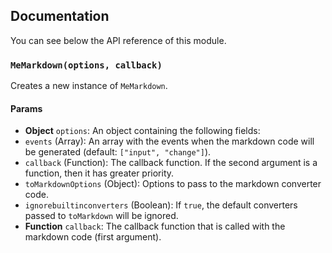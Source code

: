## Documentation

You can see below the API reference of this module.

### `MeMarkdown(options, callback)`
Creates a new instance of `MeMarkdown`.

#### Params
- **Object** `options`: An object containing the following fields:
 - `events` (Array): An array with the events when the markdown code will be generated (default: `["input", "change"]`).
 - `callback` (Function): The callback function. If the second argument is a function, then it has greater priority.
 - `toMarkdownOptions` (Object): Options to pass to the markdown converter code.
 - `ignorebuiltinconverters` (Boolean): If `true`, the default converters passed to `toMarkdown` will be ignored.
- **Function** `callback`: The callback function that is called with the markdown code (first argument).

